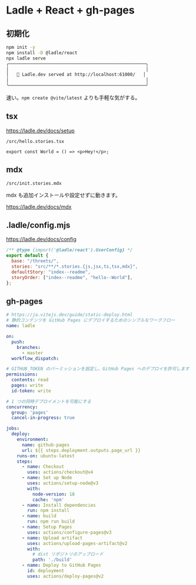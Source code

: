 # Ladle + React + gh-pages

## 初期化

```sh
npm init -y
npm install -D @ladle/react
npx ladle serve
╭────────────────────────────────────────────────────╮
│                                                    │
│   🥄 Ladle.dev served at http://localhost:61000/   │
│                                                    │
╰────────────────────────────────────────────────────╯
```

速い。`npm create @vite/latest` よりも手軽な気がする。

## tsx

https://ladle.dev/docs/setup

`/src/hello.stories.tsx`

```tsx
export const World = () => <p>Hey!</p>;
```

## mdx

`/src/init.stories.mdx`

mdx も追加インストールや設定せずに動きます。

https://ladle.dev/docs/mdx

## .ladle/config.mjs

https://ladle.dev/docs/config

```js
/** @type {import('@ladle/react').UserConfig} */
export default {
  base: "/threets/",
  stories: "src/**/*.stories.{js,jsx,ts,tsx,mdx}",
  defaultStory: "index--readme",
  storyOrder: ["index--readme", "hello--World"],
};
```
## gh-pages

```yml
# https://ja.vitejs.dev/guide/static-deploy.html
# 静的コンテンツを GitHub Pages にデプロイするためのシンプルなワークフロー
name: ladle

on:
  push:
    branches:
      - master
  workflow_dispatch:

# GITHUB_TOKEN のパーミッションを設定し、GitHub Pages へのデプロイを許可します
permissions:
  contents: read
  pages: write
  id-token: write

# 1 つの同時デプロイメントを可能にする
concurrency:
  group: 'pages'
  cancel-in-progress: true

jobs:
  deploy:
    environment:
      name: github-pages
      url: ${{ steps.deployment.outputs.page_url }}
    runs-on: ubuntu-latest
    steps:
      - name: Checkout
        uses: actions/checkout@v4
      - name: Set up Node
        uses: actions/setup-node@v3
        with:
          node-version: 18
          cache: 'npm'
      - name: Install dependencies
        run: npm install
      - name: build
        run: npm run build
      - name: Setup Pages
        uses: actions/configure-pages@v3
      - name: Upload artifact
        uses: actions/upload-pages-artifact@v2
        with:
          # dist リポジトリのアップロード
          path: './build'
      - name: Deploy to GitHub Pages
        id: deployment
        uses: actions/deploy-pages@v2
```
